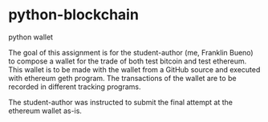 # python-blockchain
python wallet

The goal of this assignment is for the student-author (me, Franklin Bueno) to compose a wallet for the trade of both test bitcoin and test ethereum. This wallet is to be made with the wallet from a GitHub source and executed with ethereum geth program. The transactions of the wallet are to be recorded in different tracking programs.






















The student-author was instructed to submit the final attempt at the ethereum wallet as-is.
